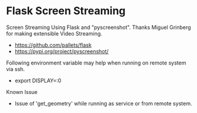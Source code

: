 # Flask Screen Streaming
Screen Streaming Using Flask and "pyscreenshot". Thanks Miguel Grinberg for making extensible Video Streaming.

- https://github.com/pallets/flask
- https://pypi.org/project/pyscreenshot/

Following environment variable may help when running on remote system via ssh.
- export DISPLAY=:0

Known Issue
- Issue of 'get_geometry' while running as service or from remote system.

